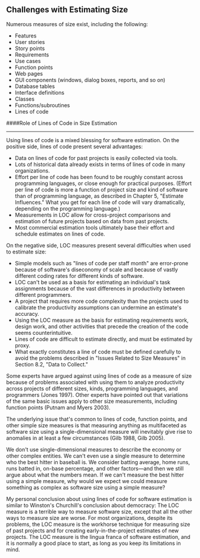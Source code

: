 Challenges with Estimating Size 
---

Numerous measures of size exist, including the following:
  - Features
  - User stories
  - Story points
  - Requirements
  - Use cases
  - Function points
  - Web pages
  - GUI components (windows, dialog boxes, reports, and so on)
  - Database tables
  - Interface definitions
  - Classes
  - Functions/subroutines
  - Lines of code
  
####Role of Lines of Code in Size Estimation

---
Using lines of code is a mixed blessing for software estimation. On the positive side, lines of code present several advantages:

  - Data on lines of code for past projects is easily collected via tools.
  - Lots of historical data already exists in terms of lines of code in many organizations.
  - Effort per line of code has been found to be roughly constant across programming languages, or close enough for practical purposes. (Effort per line of code is more a function of project size and kind of software than of programming language, as described in Chapter 5, "Estimate Influences." What you get for each line of code will vary dramatically, depending on the programming language.)
  - Measurements in LOC allow for cross-project comparisons and estimation of future projects based on data from past projects.
  - Most commercial estimation tools ultimately base their effort and schedule estimates on lines of code.

On the negative side, LOC measures present several difficulties when used to estimate size:

  - Simple models such as "lines of code per staff month" are error-prone because of software's diseconomy of scale and because of vastly different coding rates for different kinds of software.
  - LOC can't be used as a basis for estimating an individual's task assignments because of the vast differences in productivity between different programmers.
  - A project that requires more code complexity than the projects used to calibrate the productivity assumptions can undermine an estimate's accuracy.
  - Using the LOC measure as the basis for estimating requirements work, design work, and other activities that precede the creation of the code seems counterintuitive.
  - Lines of code are difficult to estimate directly, and must be estimated by proxy.
  - What exactly constitutes a line of code must be defined carefully to avoid the problems described in "Issues Related to Size Measures" in Section 8.2, "Data to Collect."

Some experts have argued against using lines of code as a measure of size because of problems associated with using them to analyze productivity across projects of different sizes, kinds, programming languages, and programmers (Jones 1997). Other experts have pointed out that variations of the same basic issues apply to other size measurements, including function points (Putnam and Myers 2003).

The underlying issue that's common to lines of code, function points, and other simple size measures is that measuring anything as multifaceted as software size using a single-dimensional measure will inevitably give rise to anomalies in at least a few circumstances (Gilb 1988, Gilb 2005).

We don't use single-dimensional measures to describe the economy or other complex entities. We can't even use a single measure to determine who the best hitter in baseball is. We consider batting average, home runs, runs batted in, on-base percentage, and other factors—and then we still argue about what the numbers mean. If we can't measure the best hitter using a simple measure, why would we expect we could measure something as complex as software size using a simple measure?

My personal conclusion about using lines of code for software estimation is similar to Winston's Churchill's conclusion about democracy: The LOC measure is a terrible way to measure software size, except that all the other ways to measure size are worse. For most organizations, despite its problems, the LOC measure is the workhorse technique for measuring size of past projects and for creating early-in-the-project estimates of new projects. The LOC measure is the lingua franca of software estimation, and it is normally a good place to start, as long as you keep its limitations in mind.

